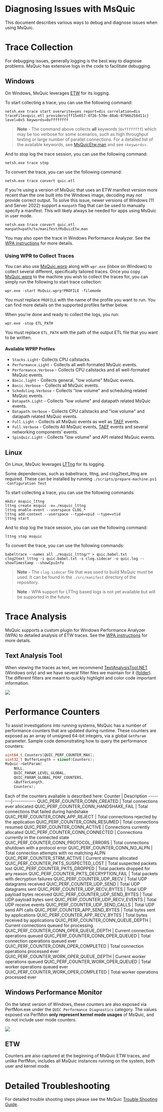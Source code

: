 # Diagnosing Issues with MsQuic

This document describes various ways to debug and diagnose issues when using MsQuic.

# Trace Collection

For debugging issues, generally logging is the best way to diagnose problems. MsQuic has extensive logs in the code to facilitate debugging.

## Windows

On Windows, MsQuic leverages [ETW](https://docs.microsoft.com/en-us/windows/win32/etw/event-tracing-portal) for its logging.

To start collecting a trace, you can use the following command:

```
netsh.exe trace start overwrite=yes report=dis correlation=dis traceFile=quic.etl provider={ff15e657-4f26-570e-88ab-0796b258d11c} level=0x5 keywords=0xffffffff
```

> **Note** - The command above collects **all** keywords (`0xffffffff`) which may be too verbose for some scenarios, such as high throughput testing or large number of parallel connections. For a detailed list of the available keywords, see [MsQuicEtw.man](..\src\manifest\MsQuicEtw.man) and see `<keywords>`.

And to stop log the trace session, you can use the following command:

```
netsh.exe trace stop
```

To convert the trace, you can use the following command:

```
netsh.exe trace convert quic.etl
```

If you're using a version of MsQuic that uses an ETW manifest version more recent than the one built into the Windows image, decoding may not provide correct output. To solve this issue, newer versions of Windows (11 and Server 2022) support a `manpath` flag that can be used to manually specify a manifest. This will likely always be needed for apps using MsQuic in user mode.

```
netsh.exe trace convert quic.etl manpath=path/to/manifest/MsQuicEtw.man
```

You may also open the trace in Windows Performance Analyzer. See the [WPA instructions](../src/plugins/trace/README.md) for more details.

### Using WPR to Collect Traces

You can also use [MsQuic.wprp](../src/manifest/MsQuic.wprp) along with `wpr.exe` (inbox on Windows) to collect several different, specifically tailored traces. Once you copy [MsQuic.wprp](../src/manifest/MsQuic.wprp) to the machine you wish to collect the traces for, you can simply run the following to start trace collection:

```
wpr.exe -start MsQuic.wprp!PROFILE -filemode
```

You must replace `PROFILE` with the name of the profile you want to run. You can find more details on the supported profiles farther below.

When you're done and ready to collect the logs, you run:

```
wpr.exe -stop ETL_PATH
```

You must replace `ETL_PATH` with the path of the output ETL file that you want to be written.

#### Available WPRP Profiles

- `Stacks.Light`- Collects CPU callstacks.
- `Performance.Light` - Collects all well-formated MsQuic events.
- `Performance.Verbose` - Collects CPU callstacks and all well-formated MsQuic events.
- `Basic.light` - Collects general, "low volume" MsQuic events.
- `Basic.Verbose` - Collects all MsQuic events.
- `Scheduling.Verbose` - Collects "low volume" and scheduling related MsQuic events.
- `Datapath.Light` - Collects "low volume" and datapath related MsQuic events.
- `Datapath.Verbose` - Collects CPU callstacks and "low volume" and datapath related MsQuic events.
- `Full.Light` - Collects all MsQuic events as well as [TAEF](https://docs.microsoft.com/en-us/windows-hardware/drivers/taef/) events.
- `Full.Verbose` - Collects All MsQuic events, [TAEF](https://docs.microsoft.com/en-us/windows-hardware/drivers/taef/) events and several networking components' events.
- `SpinQuic.Light` - Collects "low volume" and API related MsQuic events.

## Linux

On Linux, MsQuic leverages [LTTng](https://lttng.org/features/) for its logging.

Some dependencies, such as babeltrace, lttng, and clog2text_lttng are required. These can be installed by running `./scripts/prepare-machine.ps1 -Configuration Test`

To start collecting a trace, you can use the following commands:

```
mkdir msquic_lttng
lttng create msquic -o=./msquic_lttng
lttng enable-event --userspace CLOG_*
lttng add-context --userspace --type=vpid --type=vtid
lttng start
```

And to stop log the trace session, you can use the following command:

```
lttng stop msquic
```

To convert the trace, you can use the following commands:

```
babeltrace --names all ./msquic_lttng/* > quic.babel.txt
clog2text_lttng -i quic.babel.txt -s clog.sidecar -o quic.log --showTimestamp --showCpuInfo
```

> **Note** - The `clog.sidecar` file that was used to build MsQuic must be used. It can be found in the `./src/manifest` directory of the repository.

> **Note** - WPA support for LTTng based logs is not yet available but will be supported in the future.

# Trace Analysis

MsQuic supports a custom plugin for Windows Performance Analyzer (WPA) to detailed analysis of ETW traces. See the [WPA instructions](../src/plugins/trace/README.md) for more details.

## Text Analysis Tool

When viewing the traces as text, we recommend [TextAnalysisTool.NET](https://textanalysistool.github.io/) (Windows only) and we have several filter files we maintain for it ([folder](./tat)). The different filters are meant to quickly highlight and color code important information.

![](images/tat.png)

# Performance Counters

To assist investigations into running systems, MsQuic has a number of performance counters that are updated during runtime. These counters are exposed as an array of unsigned 64-bit integers, via a global `GetParam` parameter.
Sample code demonstrating how to query the performance counters:
```c
uint64_t Counters[QUIC_PERF_COUNTER_MAX];
uint32_t BufferLength = sizeof(Counters);
MsQuic->GetParam(
    NULL,
    QUIC_PARAM_LEVEL_GLOBAL,
    QUIC_PARAM_GLOBAL_PERF_COUNTERS,
    &BufferLength,
    Counters);
```

Each of the counters available is described here:
Counter | Description
--------|------------
QUIC_PERF_COUNTER_CONN_CREATED | Total connections ever allocated
QUIC_PERF_COUNTER_CONN_HANDSHAKE_FAIL | Total connections that failed during handshake
QUIC_PERF_COUNTER_CONN_APP_REJECT | Total connections rejected by the application
QUIC_PERF_COUNTER_CONN_RESUMED | Total connections resumed
QUIC_PERF_COUNTER_CONN_ACTIVE | Connections currently allocated
QUIC_PERF_COUNTER_CONN_CONNECTED | Connections currently in the connected state
QUIC_PERF_COUNTER_CONN_PROTOCOL_ERRORS | Total connections shutdown with a protocol error
QUIC_PERF_COUNTER_CONN_NO_ALPN | Total connection attempts with no matching ALPN
QUIC_PERF_COUNTER_STRM_ACTIVE | Current streams allocated
QUIC_PERF_COUNTER_PKTS_SUSPECTED_LOST | Total suspected packets lost
QUIC_PERF_COUNTER_PKTS_DROPPED | Total packets dropped for any reason
QUIC_PERF_COUNTER_PKTS_DECRYPTION_FAIL | Total packets with decryption failures
QUIC_PERF_COUNTER_UDP_RECV | Total UDP datagrams received
QUIC_PERF_COUNTER_UDP_SEND | Total UDP datagrams sent
QUIC_PERF_COUNTER_UDP_RECV_BYTES | Total UDP payload bytes received
QUIC_PERF_COUNTER_UDP_SEND_BYTES | Total UDP payload bytes sent
QUIC_PERF_COUNTER_UDP_RECV_EVENTS | Total UDP receive events
QUIC_PERF_COUNTER_UDP_SEND_CALLS | Total UDP send API calls
QUIC_PERF_COUNTER_APP_SEND_BYTES | Total bytes sent by applications
QUIC_PERF_COUNTER_APP_RECV_BYTES | Total bytes received by applications
QUIC_PERF_COUNTER_CONN_QUEUE_DEPTH | Current connections queued for processing
QUIC_PERF_COUNTER_CONN_OPER_QUEUE_DEPTH | Current connection operations queued
QUIC_PERF_COUNTER_CONN_OPER_QUEUED | Total connection operations queued ever
QUIC_PERF_COUNTER_CONN_OPER_COMPLETED | Total connection operations processed ever
QUIC_PERF_COUNTER_WORK_OPER_QUEUE_DEPTH | Current worker operations queued
QUIC_PERF_COUNTER_WORK_OPER_QUEUED | Total worker operations queued ever
QUIC_PERF_COUNTER_WORK_OPER_COMPLETED | Total worker operations processed ever

## Windows Performance Monitor

On the latest version of Windows, these counters are also exposed via PerfMon.exe under the `QUIC Performance Diagnostics` category. The values exposed via PerfMon **only represent kernel mode usages** of MsQuic, and do not include user mode counters.

![](images/perfmon.png)

## ETW

Counters are also captured at the beginning of MsQuic ETW traces, and unlike PerfMon, includes all MsQuic instances running on the system, both user and kernel mode.

# Detailed Troubleshooting

For detailed trouble shooting steps please see the MsQuic [Trouble Shooting Guide](TSG.md).
